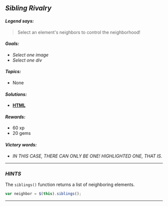 ## _Sibling Rivalry_

#### _Legend says:_
> Select an element's neighbors to control the neighborhood!

#### _Goals:_
+ _Select one image_
+ _Select one div_

#### _Topics:_
+ None

#### _Solutions:_
+ **[HTML](Sibling_Rivalry.html)**

#### _Rewards:_
+ 60  xp
+ 20 gems

#### _Victory words:_
+ _IN THIS CASE, THERE CAN ONLY BE ONE! HIGHLIGHTED ONE, THAT IS._

___

### _HINTS_

The `siblings()` function returns a list of neighboring elements.

```javascript
var neighbor = $(this).siblings();
```

___
